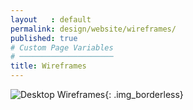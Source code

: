 ```yaml
---
layout   : default
permalink: design/website/wireframes/
published: true
# Custom Page Variables
# ─────────────────────
title: Wireframes
---
```


![Desktop Wireframes](../../../assets/images/png/desktop_wireframes.png){: .img_borderless}